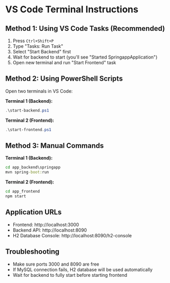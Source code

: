 # VS Code Terminal Instructions

## Method 1: Using VS Code Tasks (Recommended)
1. Press `Ctrl+Shift+P`
2. Type "Tasks: Run Task"
3. Select "Start Backend" first
4. Wait for backend to start (you'll see "Started SpringappApplication")
5. Open new terminal and run "Start Frontend" task

## Method 2: Using PowerShell Scripts
Open two terminals in VS Code:

**Terminal 1 (Backend):**
```powershell
.\start-backend.ps1
```

**Terminal 2 (Frontend):**
```powershell
.\start-frontend.ps1
```

## Method 3: Manual Commands
**Terminal 1 (Backend):**
```cmd
cd app_backend\springapp
mvn spring-boot:run
```

**Terminal 2 (Frontend):**
```cmd
cd app_frontend
npm start
```

## Application URLs
- Frontend: http://localhost:3000
- Backend API: http://localhost:8090
- H2 Database Console: http://localhost:8090/h2-console

## Troubleshooting
- Make sure ports 3000 and 8090 are free
- If MySQL connection fails, H2 database will be used automatically
- Wait for backend to fully start before starting frontend
